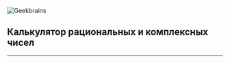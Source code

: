 ![Geekbrains](https://frontend-scripts.hb.bizmrg.com/unique-hf/svg/logo_gb_dark_mobile.svg)
## Калькулятор рациональных и комплексных чисел

---

